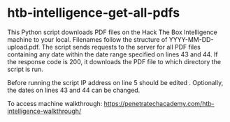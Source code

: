 # htb-intelligence-get-all-pdfs
This Python script downloads PDF files on the Hack The Box Intelligence machine to your local. Filenames follow the structure of YYYY-MM-DD-upload.pdf. The script sends requests to the server for all PDF files containing any date within the date range specified on lines 43 and 44. If the response code is 200, it downloads the PDF file to which directory the script is run.

Before running the script IP address on line 5 should be edited . Optionally, the dates on lines 43 and 44 can be changed.

To access machine walkthrough: https://penetratechacademy.com/htb-intelligence-walkthrough/
